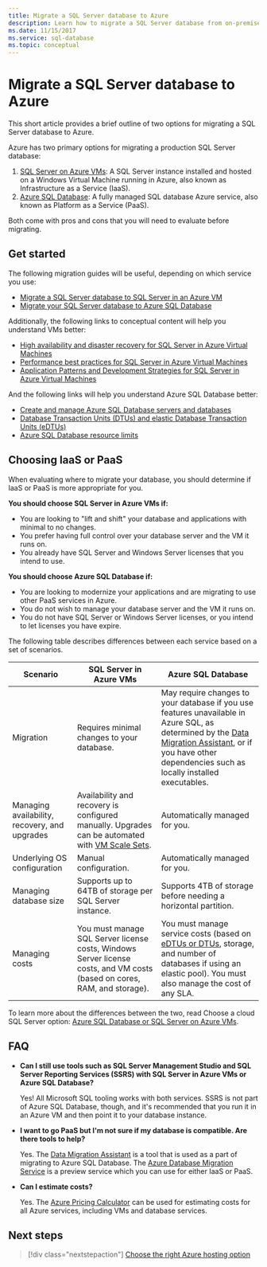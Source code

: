 ```yaml
---
title: Migrate a SQL Server database to Azure
description: Learn how to migrate a SQL Server database from on-premises SQL Server to Azure.
ms.date: 11/15/2017
ms.service: sql-database
ms.topic: conceptual
---
```


# Migrate a SQL Server database to Azure

This short article provides a brief outline of two options for migrating a SQL Server database to Azure.

Azure has two primary options for migrating a production SQL Server database:

1. [SQL Server on Azure VMs](https://docs.microsoft.com/azure/virtual-machines/windows/sql/virtual-machines-windows-sql-server-iaas-overview): A SQL Server instance installed and hosted on a Windows Virtual Machine running in Azure, also known as Infrastructure as a Service (IaaS).
2. [Azure SQL Database](https://docs.microsoft.com/azure/sql-database/sql-database-technical-overview): A fully managed SQL database Azure service, also known as Platform as a Service (PaaS).

Both come with pros and cons that you will need to evaluate before migrating.

## Get started

The following migration guides will be useful, depending on which service you use:

* [Migrate a SQL Server database to SQL Server in an Azure VM](https://docs.microsoft.com/azure/virtual-machines/windows/sql/virtual-machines-windows-migrate-sql)
* [Migrate your SQL Server database to Azure SQL Database](https://docs.microsoft.com/azure/sql-database/sql-database-migrate-your-sql-server-database)

Additionally, the following links to conceptual content will help you understand VMs better:

* [High availability and disaster recovery for SQL Server in Azure Virtual Machines](https://docs.microsoft.com/azure/virtual-machines/windows/sql/virtual-machines-windows-sql-high-availability-dr)
* [Performance best practices for SQL Server in Azure Virtual Machines](https://docs.microsoft.com/azure/virtual-machines/windows/sql/virtual-machines-windows-sql-performance)
* [Application Patterns and Development Strategies for SQL Server in Azure Virtual Machines](https://docs.microsoft.com/azure/virtual-machines/windows/sql/virtual-machines-windows-sql-server-app-patterns-dev-strategies)

And the following links will help you understand Azure SQL Database better:

* [Create and manage Azure SQL Database servers and databases](https://docs.microsoft.com/azure/sql-database/sql-database-servers-databases)
* [Database Transaction Units (DTUs) and elastic Database Transaction Units (eDTUs)](https://docs.microsoft.com/azure/sql-database/sql-database-what-is-a-dtu)
* [Azure SQL Database resource limits](https://docs.microsoft.com/azure/sql-database/sql-database-resource-limits)

## Choosing IaaS or PaaS

When evaluating where to migrate your database, you should determine if IaaS or PaaS is more appropriate for you.

**You should choose SQL Server in Azure VMs if:**

* You are looking to "lift and shift" your database and applications with minimal to no changes.
* You prefer having full control over your database server and the VM it runs on.
* You already have SQL Server and Windows Server licenses that you intend to use.

**You should choose Azure SQL Database if:**

* You are looking to modernize your applications and are migrating to use other PaaS services in Azure.
* You do not wish to manage your database server and the VM it runs on.
* You do not have SQL Server or Windows Server licenses, or you intend to let licenses you have expire.

The following table describes differences between each service based on a set of scenarios.

| Scenario | SQL Server in Azure VMs | Azure SQL Database |
|----------|-------------------------|--------------------|
| Migration | Requires minimal changes to your database. | May require changes to your database if you use features unavailable in Azure SQL, as determined by the [Data Migration Assistant](https://www.microsoft.com/download/details.aspx?id=53595), or if you have other dependencies such as locally installed executables.|
| Managing availability, recovery, and upgrades | Availability and recovery is configured manually. Upgrades can be automated with [VM Scale Sets](https://docs.microsoft.com/azure/virtual-machine-scale-sets/virtual-machine-scale-sets-automatic-upgrade). | Automatically managed for you. |
| Underlying OS configuration | Manual configuration. | Automatically managed for you. |
| Managing database size | Supports up to 64TB of storage per SQL Server instance. | Supports 4TB of storage before needing a horizontal partition. |
| Managing costs | You must manage SQL Server license costs, Windows Server license costs, and VM costs (based on cores, RAM, and storage). | You must manage service costs (based on [eDTUs or DTUs](https://docs.microsoft.com/azure/sql-database/sql-database-what-is-a-dtu), storage, and number of databases if using an elastic pool).  You must also manage the cost of any SLA. |

To learn more about the differences between the two, read Choose a cloud SQL Server option: [Azure SQL Database or SQL Server on Azure VMs](https://docs.microsoft.com/azure/sql-database/sql-database-paas-vs-sql-server-iaas).

## FAQ

* **Can I still use tools such as SQL Server Management Studio and SQL Server Reporting Services (SSRS) with SQL Server in Azure VMs or Azure SQL Database?**

    Yes! All Microsoft SQL tooling works with both services. SSRS is not part of Azure SQL Database, though, and it's recommended that you run it in an Azure VM and then point it to your database instance.

* **I want to go PaaS but I'm not sure if my database is compatible. Are there tools to help?**

    Yes. The [Data Migration Assistant](https://www.microsoft.com/download/details.aspx?id=53595) is a tool that is used as a part of migrating to Azure SQL Database.  The [Azure Database Migration Service](https://azure.microsoft.com/campaigns/database-migration/) is a preview service which you can use for either IaaS or PaaS.

* **Can I estimate costs?**

    Yes.  The [Azure Pricing Calculator](https://azure.microsoft.com/pricing/calculator/) can be used for estimating costs for all Azure services, including VMs and database services.

## Next steps

> [!div class="nextstepaction"]
> [Choose the right Azure hosting option](dotnet-howto-choose-migration.md)
